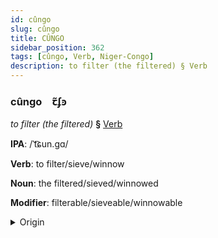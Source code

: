 ```yaml
---
id: cûngo
slug: cûngo
title: CÛNGO
sidebar_position: 362
tags: [cûngo, Verb, Niger-Congo]
description: to filter (the filtered) § Verb
---
```


### cûngo&emsp;<span kind="abugida">ꞇ̃ʄꜿ</span>

*to filter (the filtered)* **§** [Verb](../../tags/Verb)

**IPA**: /ˈt͡ɕun.gɑ/

**Verb**: to filter/sieve/winnow

**Noun**: the filtered/sieved/winnowed

**Modifier**: filterable/sieveable/winnowable

<details>
    <summary>Origin</summary>
    Swahili -chunga [tʃuᵑɡ̊ɑ]<br/>
    <em>Niger-Congo Language Family</em>
</details>